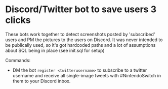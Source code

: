 # Discord/Twitter bot to save users 3 clicks

These bots work together to detect screenshots posted by 'subscribed' users and PM the pictures to the users on Discord.
It was never intended to be publically used, so it's got hardcoded paths and a lot of assumptions about SQL being in place (see init.sql for setup)

Commands:

- DM the bot `register <twitterusername>` to subscribe to a twitter username and receive all single-image tweets with #NintendoSwitch in them to your Discord inbox.